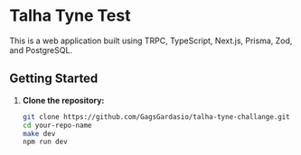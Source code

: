 # Talha Tyne Test

This is a web application built using TRPC, TypeScript, Next.js, Prisma, Zod, and PostgreSQL.

## Getting Started

1. **Clone the repository:**

   ```bash
   git clone https://github.com/GagsGardasio/talha-tyne-challange.git
   cd your-repo-name
   make dev
   npm run dev

